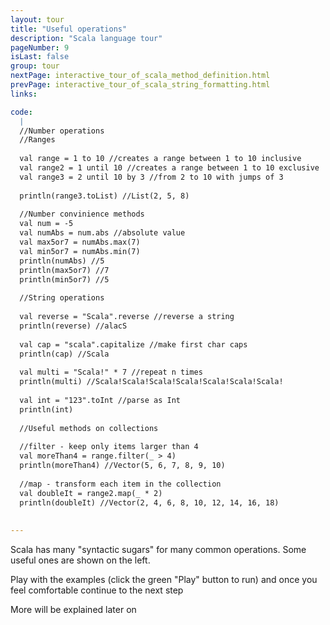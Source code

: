 ```yaml
---
layout: tour
title: "Useful operations"
description: "Scala language tour"
pageNumber: 9
isLast: false
group: tour
nextPage: interactive_tour_of_scala_method_definition.html
prevPage: interactive_tour_of_scala_string_formatting.html
links:

code:
  |
  //Number operations   
  //Ranges   
  
  val range = 1 to 10 //creates a range between 1 to 10 inclusive  
  val range2 = 1 until 10 //creates a range between 1 to 10 exclusive   
  val range3 = 2 until 10 by 3 //from 2 to 10 with jumps of 3  
  
  println(range3.toList) //List(2, 5, 8)  
  
  //Number convinience methods   
  val num = -5  
  val numAbs = num.abs //absolute value  
  val max5or7 = numAbs.max(7)  
  val min5or7 = numAbs.min(7)  
  println(numAbs) //5  
  println(max5or7) //7   
  println(min5or7) //5  
  
  //String operations   
  
  val reverse = "Scala".reverse //reverse a string   
  println(reverse) //alacS  
  
  val cap = "scala".capitalize //make first char caps  
  println(cap) //Scala  
  
  val multi = "Scala!" * 7 //repeat n times   
  println(multi) //Scala!Scala!Scala!Scala!Scala!Scala!Scala!  
  
  val int = "123".toInt //parse as Int  
  println(int)  
  
  //Useful methods on collections   
  
  //filter - keep only items larger than 4   
  val moreThan4 = range.filter(_ > 4)  
  println(moreThan4) //Vector(5, 6, 7, 8, 9, 10)  
  
  //map - transform each item in the collection   
  val doubleIt = range2.map(_ * 2)  
  println(doubleIt) //Vector(2, 4, 6, 8, 10, 12, 14, 16, 18)  
  
  
---
```


Scala has many "syntactic sugars" for many common operations. 
Some useful ones are shown on the left. 

Play with the examples (click the green "Play" button to run) and once you feel comfortable continue to the next step

More will be explained later on